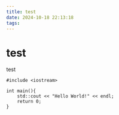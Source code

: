 ```yaml
---
title: test
date: 2024-10-18 22:13:18
tags:
---
```


# test
test

```
#include <iostream>

int main(){
	std::cout << "Hello World!" << endl;
	return 0;
}
```
